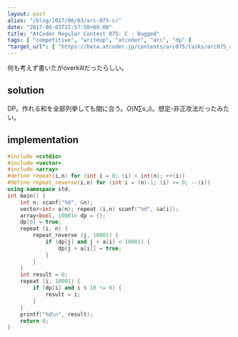 ```yaml
---
layout: post
alias: "/blog/2017/06/03/arc-075-c/"
date: "2017-06-03T22:57:58+09:00"
title: "AtCoder Regular Contest 075: C - Bugged"
tags: [ "competitive", "writeup", "atcoder", "arc", "dp" ]
"target_url": [ "https://beta.atcoder.jp/contests/arc075/tasks/arc075_a" ]
---
```


何も考えず書いたがoverkillだったらしい。

## solution

DP。作れる和を全部列挙しても間に合う。$O(N \sum s\_i)$。想定-非正攻法だったみたい。

## implementation

``` c++
#include <cstdio>
#include <vector>
#include <array>
#define repeat(i,n) for (int i = 0; (i) < int(n); ++(i))
#define repeat_reverse(i,n) for (int i = (n)-1; (i) >= 0; --(i))
using namespace std;
int main() {
    int n; scanf("%d", &n);
    vector<int> a(n); repeat (i,n) scanf("%d", &a[i]);
    array<bool, 10001> dp = {};
    dp[0] = true;
    repeat (i, n) {
        repeat_reverse (j, 10001) {
            if (dp[j] and j + a[i] < 10001) {
                dp[j + a[i]] = true;
            }
        }
    }
    int result = 0;
    repeat (i, 10001) {
        if (dp[i] and i % 10 != 0) {
            result = i;
        }
    }
    printf("%d\n", result);
    return 0;
}
```
